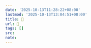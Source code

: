 ```yaml
---
date: '2025-10-13T11:28:22+08:00'
lastmod: '2025-10-13T13:04:51+08:00'
title: 󰜭
url: 󰜭
tags: []
src:
note:
---
```


